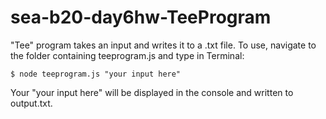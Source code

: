 sea-b20-day6hw-TeeProgram
=========================

"Tee" program takes an input and writes it to a .txt file. To use, navigate to the folder containing teeprogram.js and type in Terminal:

```$ node teeprogram.js "your input here"```

Your "your input here" will be displayed in the console and written to output.txt.